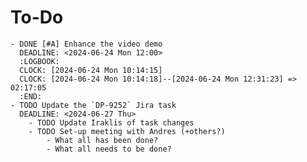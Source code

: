 # To-Do
	- DONE [#A] Enhance the video demo
	  DEADLINE: <2024-06-24 Mon 12:00>
	  :LOGBOOK:
	  CLOCK: [2024-06-24 Mon 10:14:15]
	  CLOCK: [2024-06-24 Mon 10:14:18]--[2024-06-24 Mon 12:31:23] =>  02:17:05
	  :END:
	- TODO Update the `DP-9252` Jira task
	  DEADLINE: <2024-06-27 Thu>
		- TODO Update Iraklis of task changes
		- TODO Set-up meeting with Andres (+others?)
			- What all has been done?
			- What all needs to be done?